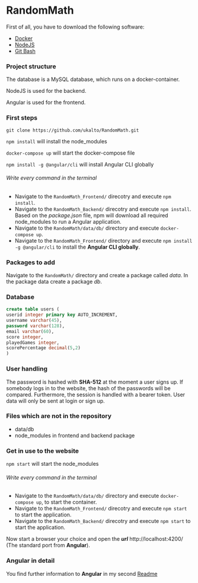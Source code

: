 # RandomMath

First of all, you have to download the following software:

- [Docker](https://docs.docker.com)
- [NodeJS](https://nodejs.org/en/)
- [Git Bash](https://git-scm.com/downloads)

### Project structure
The database is a MySQL database, which runs on a docker-container.

NodeJS is used for the backend.

Angular is used for the frontend.

### First steps
`git clone https://github.com/ukalto/RandomMath.git`

`npm install` will install the node_modules

`docker-compose up` will start the docker-compose file

`npm install -g @angular/cli` will install Angular CLI globally 

###### Write every command in the terminal
- Navigate to the `RandomMath_Frontend/` direcotry and execute `npm install`.
- Navigate to the `RandomMath_Backend/` direcotry and execute `npm install`. Based on the *package.json* file, npm will download all required node_modules to run a Angular application.
- Navigate to the `RandomMath/data/db/` directory and execute `docker-compose up`.
- Navigate to the `RandomMath_Frontend/` directory and execute `npm install -g @angular/cli` to install the **Angular CLI globally**.

### Packages to add
Navigate to the `RandomMath/` directory and create a package called *data*. In the package data create a package *db*.

### Database
``` sql
create table users (
userid integer primary key AUTO_INCREMENT,
username varchar(45),
password varchar(128),
email varchar(60),
score integer,
playedGames integer,
scorePercentage decimal(5,2)
)
```

### User handling
The password is hashed with **SHA-512** at the moment a user signs up. If somebody logs in to the website, the hash of the passwords will be compared. Furthermore, the session is handled with a bearer token. User data will only be sent at login or sign up.

### Files which are not in the repository
- data/db
- node_modules in frontend and backend package

### Get in use to the website
`npm start` will start the node_modules

###### Write every command in the terminal
- Navigate to the `RandomMath/data/db/` directory and execute `docker-compose up`, to start the container.
- Navigate to the `RandomMath_Frontend/` direcotry and execute `npm start` to start the application.
- Navigate to the `RandomMath_Backend/` direcotry and execute `npm start` to start the application.

Now start a browser your choice and open the ***url*** http://localhost:4200/ (The standard port from **Angular**).

### Angular in detail
You find further information to **Angular** in my second [Readme](https://github.com/ukalto/RandomMath/edit/master/RandomMath_Frontend/)
